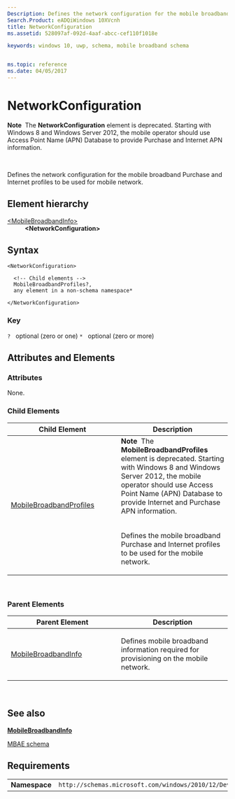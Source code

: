 ```yaml
---
Description: Defines the network configuration for the mobile broadband Purchase and Internet profiles to be used for mobile network.
Search.Product: eADQiWindows 10XVcnh
title: NetworkConfiguration
ms.assetid: 528097af-092d-4aaf-abcc-cef110f1018e

keywords: windows 10, uwp, schema, mobile broadband schema


ms.topic: reference
ms.date: 04/05/2017
---
```


# NetworkConfiguration


**Note**  The **NetworkConfiguration** element is deprecated. Starting with Windows 8 and Windows Server 2012, the mobile operator should use Access Point Name (APN) Database to provide Purchase and Internet APN information.

 

Defines the network configuration for the mobile broadband Purchase and Internet profiles to be used for mobile network.

## Element hierarchy

<dl>
<dt><a href="element-mobilebroadbandinfo.md">&lt;MobileBroadbandInfo&gt;</a></dt>
<dd><b>&lt;NetworkConfiguration&gt;</b></dd>
</dl>

## Syntax

``` syntax
<NetworkConfiguration>

  <!-- Child elements -->
  MobileBroadbandProfiles?,
  any element in a non-schema namespace*

</NetworkConfiguration>
```

### Key

`?`   optional (zero or one)
`*`   optional (zero or more)

## Attributes and Elements


### Attributes

None.

### Child Elements

<table>
<colgroup>
<col width="50%" />
<col width="50%" />
</colgroup>
<thead>
<tr class="header">
<th>Child Element</th>
<th>Description</th>
</tr>
</thead>
<tbody>
<tr class="odd">
<td><a href="element-mobilebroadbandprofiles.md">MobileBroadbandProfiles</a> </td>
<td><div class="alert">
<strong>Note</strong>  The <strong>MobileBroadbandProfiles</strong> element is deprecated. Starting with Windows 8 and Windows Server 2012, the mobile operator should use Access Point Name (APN) Database to provide Internet and Purchase APN information.
</div>
<div>
 
</div>
<p>Defines the mobile broadband Purchase and Internet profiles to be used for the mobile network.</p></td>
</tr>
</tbody>
</table>

 

### Parent Elements

<table>
<colgroup>
<col width="50%" />
<col width="50%" />
</colgroup>
<thead>
<tr class="header">
<th>Parent Element</th>
<th>Description</th>
</tr>
</thead>
<tbody>
<tr class="odd">
<td><a href="element-mobilebroadbandinfo.md">MobileBroadbandInfo</a> </td>
<td><p>Defines mobile broadband information required for provisioning on the mobile network.</p></td>
</tr>
</tbody>
</table>

 

## See also


[**MobileBroadbandInfo**](element-mobilebroadbandinfo.md)

[MBAE schema](schema-root.md)

## Requirements

|          |         |
|----------|--------------|
| **Namespace** | `http://schemas.microsoft.com/windows/2010/12/DeviceMetadata/MobileBroadbandInfo` |

 

 



